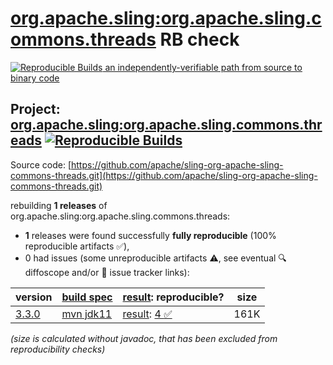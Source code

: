 [org.apache.sling:org.apache.sling.commons.threads](https://central.sonatype.com/artifact/org.apache.sling/org.apache.sling.commons.threads/versions) RB check
=======

[![Reproducible Builds](https://reproducible-builds.org/images/logos/rb.svg) an independently-verifiable path from source to binary code](https://reproducible-builds.org/)

## Project: [org.apache.sling:org.apache.sling.commons.threads](https://central.sonatype.com/artifact/org.apache.sling/org.apache.sling.commons.threads/versions) [![Reproducible Builds](https://img.shields.io/endpoint?url=https://raw.githubusercontent.com/jvm-repo-rebuild/reproducible-central/master/content/org/apache/sling/org.apache.sling.commons.threads/badge.json)](https://github.com/jvm-repo-rebuild/reproducible-central/blob/master/content/org/apache/sling/org.apache.sling.commons.threads/README.md)

Source code: [https://github.com/apache/sling-org-apache-sling-commons-threads.git](https://github.com/apache/sling-org-apache-sling-commons-threads.git)

rebuilding **1 releases** of org.apache.sling:org.apache.sling.commons.threads:
- **1** releases were found successfully **fully reproducible** (100% reproducible artifacts :white_check_mark:),
- 0 had issues (some unreproducible artifacts :warning:, see eventual :mag: diffoscope and/or :memo: issue tracker links):

| version | [build spec](/BUILDSPEC.md) | [result](https://reproducible-builds.org/docs/jvm/): reproducible? | size |
| -- | --------- | ------ | -- |
| [3.3.0](https://central.sonatype.com/artifact/org.apache.sling/org.apache.sling.commons.threads/3.3.0/pom) | [mvn jdk11](org.apache.sling.commons.threads-3.3.0.buildspec) | [result](org.apache.sling.commons.threads-3.3.0.buildinfo): [4 :white_check_mark: ](org.apache.sling.commons.threads-3.3.0.buildcompare) | 161K |

<i>(size is calculated without javadoc, that has been excluded from reproducibility checks)</i>
